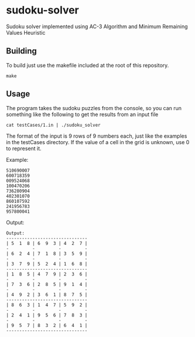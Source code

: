# sudoku-solver

Sudoku solver implemented using AC-3 Algorithm and Minimum Remaining Values Heuristic

## Building

To build just use the makefile included at the root of this repository.

```
make
```

## Usage

The program takes the sudoku puzzles from the console, so you can run something like the following to get the results from an input file

```
cat testCases/1.in | ./sudoku_solver
```

The format of the input is 9 rows of 9 numbers each, just like the examples in the testCases directory. If the value of a cell in the grid is unknown, use 0 to represent it.

Example:

```
510690007
600718359
009524068
100470206
736280904
402301070
860107592
241956783
957800041
```

Output:

```
Output:
-------------------------------
| 5  1  8 | 6  9  3 | 4  2  7 |
-         -         -         -
| 6  2  4 | 7  1  8 | 3  5  9 |
-         -         -         -
| 3  7  9 | 5  2  4 | 1  6  8 |
-------------------------------
| 1  8  5 | 4  7  9 | 2  3  6 |
-         -         -         -
| 7  3  6 | 2  8  5 | 9  1  4 |
-         -         -         -
| 4  9  2 | 3  6  1 | 8  7  5 |
-------------------------------
| 8  6  3 | 1  4  7 | 5  9  2 |
-         -         -         -
| 2  4  1 | 9  5  6 | 7  8  3 |
-         -         -         -
| 9  5  7 | 8  3  2 | 6  4  1 |
-------------------------------
```
